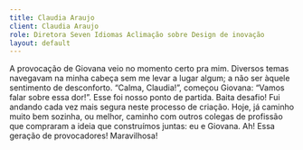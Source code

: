 ```yaml
---
title: Claudia Araujo
client: Claudia Araujo
role: Diretora Seven Idiomas Aclimação sobre Design de inovação
layout: default
---
```


A provocação de Giovana veio no momento certo pra mim. Diversos temas navegavam na minha cabeça sem me levar a lugar algum; a não ser àquele sentimento de desconforto. “Calma, Claudia!”, começou Giovana: “Vamos falar sobre essa dor!”. Esse foi nosso ponto de partida. Baita desafio! Fui andando cada vez mais segura neste processo de criação. Hoje, já caminho muito bem sozinha, ou melhor, caminho com outros colegas de profissão que compraram a ideia que construímos juntas: eu e Giovana. Ah! Essa geração de provocadores! Maravilhosa!
